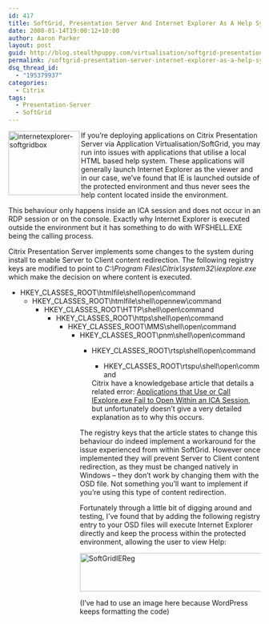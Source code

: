 ```yaml
---
id: 417
title: SoftGrid, Presentation Server And Internet Explorer As A Help System
date: 2008-01-14T19:00:12+10:00
author: Aaron Parker
layout: post
guid: http://blog.stealthpuppy.com/virtualisation/softgrid-presentation-server-internet-explorer-as-a-help-system
permalink: /softgrid-presentation-server-internet-explorer-as-a-help-system/
dsq_thread_id:
  - "195379937"
categories:
  - Citrix
tags:
  - Presentation-Server
  - SoftGrid
---
```

<img border="0" alt="internetexplorer-softgridbox" align="left" src="http://stealthpuppy.com/wp-content/uploads/2008/05/internetexplorer-softgridbox.png" width="142" height="128" /> If you&#8217;re deploying applications on Citrix Presentation Server via Application Virtualisation/SoftGrid, you may run into issues with applications that utilise a local HTML based help system. These applications will generally launch Internet Explorer as the viewer and in our case, we&#8217;ve found that IE is launched outside of the protected environment and thus never sees the help content located inside the environment.

This behaviour only happens inside an ICA session and does not occur in an RDP session or on the console. Exactly why Internet Explorer is executed outside the environment but it has something to do with WFSHELL.EXE being the calling process.

Citrix Presentation Server implements some changes to the system during install to enable Server to Client content redirection. The following registry keys are modified to point to _C:\Program Files\Citrix\system32\iexplore.exe_ which make the decision on where content is executed.

  * HKEY\_CLASSES\_ROOT\htmlfile\shell\open\command 
      * HKEY\_CLASSES\_ROOT\htmlfile\shell\opennew\command 
          * HKEY\_CLASSES\_ROOT\HTTP\shell\open\command 
              * HKEY\_CLASSES\_ROOT\https\shell\open\command 
                  * HKEY\_CLASSES\_ROOT\MMS\shell\open\command 
                      * HKEY\_CLASSES\_ROOT\pnm\shell\open\command 
                          * HKEY\_CLASSES\_ROOT\rtsp\shell\open\command 
                              * HKEY\_CLASSES\_ROOT\rtspu\shell\open\command </ul> 
                            Citrix have a knowledgebase article that details a related error: [Applications that Use or Call IExplore.exe Fail to Open Within an ICA Session](http://support.citrix.com/article/CTX107424), but unfortunately doesn&#8217;t give a very detailed explanation as to why this occurs.
                            
                            The registry keys that the article states to change this behaviour do indeed implement a workaround for the issue experienced from within SoftGrid. However once implemented they will prevent Server to Client content redirection, as they must be changed natively in Windows &#8211; they don&#8217;t work by changing them with the OSD file. Not something you&#8217;ll want to implement if you&#8217;re using this type of content redirection.
                            
                            Fortunately through a little bit of digging around and testing, I&#8217;ve found that by adding the following registry entry to your OSD files will execute Internet Explorer directly and keep the process within the protected environment, allowing the user to view Help:
                            
                            [<img border="0" alt="SoftGridIEReg" src="http://stealthpuppy.com/wp-content/uploads/2008/05/softgridiereg-thumb.png" width="733" height="77" />](http://stealthpuppy.com/wp-content/uploads/2008/05/softgridiereg1.png) 
                            
                            (I&#8217;ve had to use an image here because WordPress keeps formatting the code)